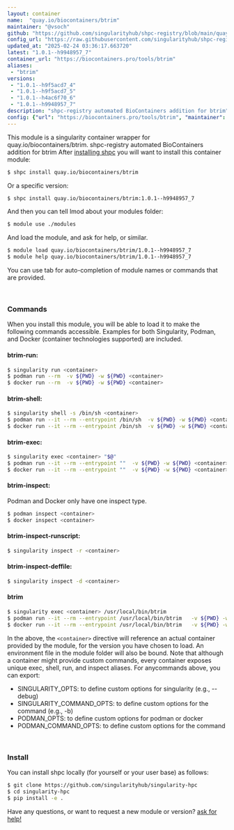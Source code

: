 ```yaml
---
layout: container
name:  "quay.io/biocontainers/btrim"
maintainer: "@vsoch"
github: "https://github.com/singularityhub/shpc-registry/blob/main/quay.io/biocontainers/btrim/container.yaml"
config_url: "https://raw.githubusercontent.com/singularityhub/shpc-registry/main/quay.io/biocontainers/btrim/container.yaml"
updated_at: "2025-02-24 03:36:17.663720"
latest: "1.0.1--h9948957_7"
container_url: "https://biocontainers.pro/tools/btrim"
aliases:
 - "btrim"
versions:
 - "1.0.1--h9f5acd7_4"
 - "1.0.1--h9f5acd7_5"
 - "1.0.1--h4ac6f70_6"
 - "1.0.1--h9948957_7"
description: "shpc-registry automated BioContainers addition for btrim"
config: {"url": "https://biocontainers.pro/tools/btrim", "maintainer": "@vsoch", "description": "shpc-registry automated BioContainers addition for btrim", "latest": {"1.0.1--h9948957_7": "sha256:6e795ac2b87b60fff9ce75a85a609fa5119b6e59f8f9871f9067bfe440e81c22"}, "tags": {"1.0.1--h9f5acd7_4": "sha256:97287a335ce891434e0dc38cc940c3f33f6365f1a6a1bc6c909b503a4b58b9fa", "1.0.1--h9f5acd7_5": "sha256:036b7d4d517c9beb6b2be5fc92146db14212baf420f037edac729abadd19d9d9", "1.0.1--h4ac6f70_6": "sha256:292ab0dbf1c29bca42b7773b29b74f353e47a0f93e4d25b14d628058aa5de2d8", "1.0.1--h9948957_7": "sha256:6e795ac2b87b60fff9ce75a85a609fa5119b6e59f8f9871f9067bfe440e81c22"}, "docker": "quay.io/biocontainers/btrim", "aliases": {"btrim": "/usr/local/bin/btrim"}}
---
```


This module is a singularity container wrapper for quay.io/biocontainers/btrim.
shpc-registry automated BioContainers addition for btrim
After [installing shpc](#install) you will want to install this container module:


```bash
$ shpc install quay.io/biocontainers/btrim
```

Or a specific version:

```bash
$ shpc install quay.io/biocontainers/btrim:1.0.1--h9948957_7
```

And then you can tell lmod about your modules folder:

```bash
$ module use ./modules
```

And load the module, and ask for help, or similar.

```bash
$ module load quay.io/biocontainers/btrim/1.0.1--h9948957_7
$ module help quay.io/biocontainers/btrim/1.0.1--h9948957_7
```

You can use tab for auto-completion of module names or commands that are provided.

<br>

### Commands

When you install this module, you will be able to load it to make the following commands accessible.
Examples for both Singularity, Podman, and Docker (container technologies supported) are included.

#### btrim-run:

```bash
$ singularity run <container>
$ podman run --rm  -v ${PWD} -w ${PWD} <container>
$ docker run --rm  -v ${PWD} -w ${PWD} <container>
```

#### btrim-shell:

```bash
$ singularity shell -s /bin/sh <container>
$ podman run --it --rm --entrypoint /bin/sh  -v ${PWD} -w ${PWD} <container>
$ docker run --it --rm --entrypoint /bin/sh  -v ${PWD} -w ${PWD} <container>
```

#### btrim-exec:

```bash
$ singularity exec <container> "$@"
$ podman run --it --rm --entrypoint ""  -v ${PWD} -w ${PWD} <container> "$@"
$ docker run --it --rm --entrypoint ""  -v ${PWD} -w ${PWD} <container> "$@"
```

#### btrim-inspect:

Podman and Docker only have one inspect type.

```bash
$ podman inspect <container>
$ docker inspect <container>
```

#### btrim-inspect-runscript:

```bash
$ singularity inspect -r <container>
```

#### btrim-inspect-deffile:

```bash
$ singularity inspect -d <container>
```


#### btrim

```bash
$ singularity exec <container> /usr/local/bin/btrim
$ podman run --it --rm --entrypoint /usr/local/bin/btrim   -v ${PWD} -w ${PWD} <container> -c " $@"
$ docker run --it --rm --entrypoint /usr/local/bin/btrim   -v ${PWD} -w ${PWD} <container> -c " $@"
```



In the above, the `<container>` directive will reference an actual container provided
by the module, for the version you have chosen to load. An environment file in the
module folder will also be bound. Note that although a container
might provide custom commands, every container exposes unique exec, shell, run, and
inspect aliases. For anycommands above, you can export:

 - SINGULARITY_OPTS: to define custom options for singularity (e.g., --debug)
 - SINGULARITY_COMMAND_OPTS: to define custom options for the command (e.g., -b)
 - PODMAN_OPTS: to define custom options for podman or docker
 - PODMAN_COMMAND_OPTS: to define custom options for the command

<br>

### Install

You can install shpc locally (for yourself or your user base) as follows:

```bash
$ git clone https://github.com/singularityhub/singularity-hpc
$ cd singularity-hpc
$ pip install -e .
```

Have any questions, or want to request a new module or version? [ask for help!](https://github.com/singularityhub/singularity-hpc/issues)
